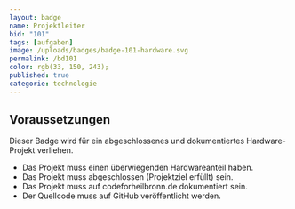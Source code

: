 ```yaml
---
layout: badge
name: Projektleiter
bid: "101"
tags: [aufgaben]
image: /uploads/badges/badge-101-hardware.svg
permalink: /bd101
color: rgb(33, 150, 243);
published: true
categorie: technologie
---
```


## Voraussetzungen

Dieser Badge wird für ein abgeschlossenes und dokumentiertes Hardware-Projekt verliehen.

* Das Projekt muss einen überwiegenden Hardwareanteil haben.
* Das Projekt muss abgeschlossen (Projektziel erfüllt) sein.
* Das Projekt muss auf codeforheilbronn.de dokumentiert sein.
* Der Quellcode muss auf GitHub veröffentlicht werden.

